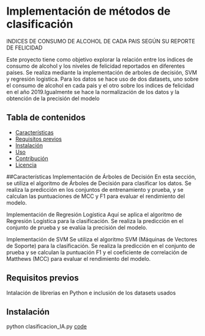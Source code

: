 # Implementación de métodos de clasificación

INDICES DE CONSUMO DE ALCOHOL DE CADA PAIS SEGÚN SU REPORTE DE FELICIDAD

Este proyecto tiene como objetivo explorar la relación entre los índices de consumo de alcohol y los niveles de felicidad reportados en diferentes países.
Se realiza mediante la implementación de arboles de decisión, SVM y regresión logistica. Para los datos se hace uso de dos datasets, uno sobre el consumo de alcohol en cada pais y el otro sobre los indices de felicidad en el año 2019.Igualmente se hace la normalización de los datos y la obtención de la precisión del modelo

## Tabla de contenidos

- [Características](#características)
- [Requisitos previos](#requisitos-previos)
- [Instalación](#instalación)
- [Uso](#uso)
- [Contribución](#contribución)
- [Licencia](#licencia)

##Características
Implementación de Árboles de Decisión
En esta sección, se utiliza el algoritmo de Árboles de Decisión para clasificar los datos. Se realiza la predicción en los conjuntos de entrenamiento y prueba, y se calculan las puntuaciones de MCC y F1 para evaluar el rendimiento del modelo.

Implementación de Regresión Logística
Aquí se aplica el algoritmo de Regresión Logística para la clasificación. Se realiza la predicción en el conjunto de prueba y se evalúa la precisión del modelo.

Implementación de SVM
Se utiliza el algoritmo SVM (Máquinas de Vectores de Soporte) para la clasificación. Se realiza la predicción en el conjunto de prueba y se calculan la puntuación F1 y el coeficiente de correlación de Matthews (MCC) para evaluar el rendimiento del modelo.

## Requisitos previos

Intalación de librerias en Python e inclusión de los datasets usados

## Instalación

python clasificacion_IA.py
[code](classification_ia.py)




